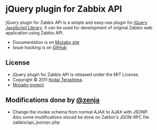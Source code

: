 jQuery plugin for Zabbix API
============================

jQuery plugin for Zabbix API is a simple and easy-use plugin for <a href="http://jquery.com/">jQuery JavaScript Library</a>.
It can be used for development of original Zabbix web application using Zabbix API.

* Documentation is on <a href="http://www.mozaby.com/documents">Mozaby site</a>
* Issue tracking is on <a href="http://github.com/kodai/jqzabbix">GitHub</a>


License
-------

* jQuery plugin for Zabbix API is released under the MIT License.
* Copyright &copy; 2011 <a href="http://kodai74.blogspot.com">Kodai Terashima</a>.
* <a href="http://www.mozaby.com" target="_blank">Mozaby project</a>


Modifications done by <a href="http://github.com/zenja">@zenja</a>
-------

* Change the invoke schema from normal AJAX to AJAX with JSONP. Also some modifications should be done on Zabbix's JSON-RPC file zabbix/api\_jsonrpc.php
